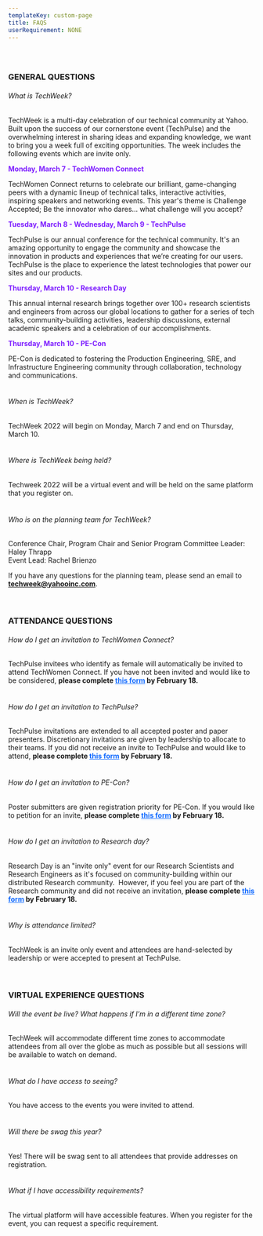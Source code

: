 ```yaml
---
templateKey: custom-page
title: FAQS
userRequirement: NONE
---
```

### <br><br>GENERAL QUESTIONS<br>

###### What is TechWeek?

TechWeek is a multi-day celebration of our technical community at Yahoo. Built upon the success of our cornerstone event (TechPulse) and the overwhelming interest in sharing ideas and expanding knowledge, we want to bring you a week full of exciting opportunities. The week includes the following events which are invite only.

<body><b><p style="color: #7E1FFF">Monday, March 7 - TechWomen Connect</p></b></body>

TechWomen Connect returns to celebrate our brilliant, game-changing peers with a dynamic lineup of technical talks, interactive activities, inspiring speakers and networking events. This year's theme is Challenge Accepted; Be the innovator who dares... what challenge will you accept?

<body><b><p style="color: #7E1FFF">Tuesday, March 8 - Wednesday, March 9 - TechPulse</p></b></body>

TechPulse is our annual conference for the technical community. It's an amazing opportunity to engage the community and showcase the innovation in products and experiences that we’re creating for our users. TechPulse is the place to experience the latest technologies that power our sites and our products. 

<body><b><p style="color: #7E1FFF">Thursday, March 10 - Research Day</p></b></body>

This annual internal research brings together over 100+ research scientists and engineers from across our global locations to gather for a series of tech talks, community-building activities, leadership discussions, external academic speakers and a celebration of our accomplishments. 

<body><b><p style="color: #7E1FFF">Thursday, March 10 - PE-Con</p></b></body>

PE-Con is dedicated to fostering the Production Engineering, SRE, and Infrastructure Engineering community through collaboration, technology and communications.<br><br>

###### When is TechWeek?

TechWeek 2022 will begin on Monday, March 7 and end on Thursday, March 10.<br><br>

###### Where is TechWeek being held?

Techweek 2022 will be a virtual event and will be held on the same platform that you register on.<br><br>

###### Who is on the planning team for TechWeek?

Conference Chair, Program Chair and Senior Program Committee Leader: Haley Thrapp\
Event Lead: Rachel Brienzo

If you have any questions for the planning team, please send an email to <a href = "mailto: techweek@yahooinc.com" target="_blank" style="color:#0f69ff"><b>techweek@yahooinc.com</b></a>.<br><br><br>

### ATTENDANCE QUESTIONS<br>

###### How do I get an invitation to TechWomen Connect?

TechPulse invitees who identify as female will automatically be invited to attend TechWomen Connect. If you have not been invited and would like to be considered, <b>please complete <a href="https://forms.gle/XyXufznUSMVamVbM9" target="_blank" style="color:#0f69ff">this form</a> by February 18.</b><br><br>

###### How do I get an invitation to TechPulse?

TechPulse invitations are extended to all accepted poster and paper presenters. Discretionary invitations are given by leadership to allocate to their teams. If you did not receive an invite to TechPulse and would like to attend, <b>please complete [](https://docs.google.com/forms/d/e/1FAIpQLSdiUIfMASm16rydGdxWodEVDwJEYiFrJ4LGCrFc1DAlLpVOxg/viewform)<a href="https://docs.google.com/forms/d/e/1FAIpQLSdiUIfMASm16rydGdxWodEVDwJEYiFrJ4LGCrFc1DAlLpVOxg/viewform" target="_blank" style="color:#0f69ff">this form</a> by February 18.</b><br><br>

###### How do I get an invitation to PE-Con?

Poster submitters are given registration priority for PE-Con. If you would like to petition for an invite, <b>please complete [](https://docs.google.com/forms/d/e/1FAIpQLSdiUIfMASm16rydGdxWodEVDwJEYiFrJ4LGCrFc1DAlLpVOxg/viewform)<a href="https://forms.gle/uiKLfcz6xUF3Cbox7" target="_blank" style="color:#0f69ff">this form</a> by February 18.</b><br><br>

###### How do I get an invitation to Research day?

Research Day is an "invite only" event for our Research Scientists and Research Engineers as it's focused on community-building within our distributed Research community.  However, if you feel you are part of the Research community and did not receive an invitation, <b>please complete [](https://docs.google.com/forms/d/e/1FAIpQLSdiUIfMASm16rydGdxWodEVDwJEYiFrJ4LGCrFc1DAlLpVOxg/viewform)<a href="https://forms.gle/LJT6VpAAKQzesy89A" target="_blank" style="color:#0f69ff">this form</a> by February 18.</b><br><br>

###### Why is attendance limited?

TechWeek is an invite only event and attendees are hand-selected by leadership or were accepted to present at TechPulse.<br><br><br>

### VIRTUAL EXPERIENCE QUESTIONS<br>

###### Will the event be live? What happens if I’m in a different time zone?

TechWeek will accommodate different time zones to accommodate attendees from all over the globe as much as possible but all sessions will be available to watch on demand.<br><br>

###### What do I have access to seeing?

You have access to the events you were invited to attend.<br><br>

###### Will there be swag this year?

Yes! There will be swag sent to all attendees that provide addresses on registration.<br><br>

###### What if I have accessibility requirements?

The virtual platform will have accessible features. When you register for the event, you can request a specific requirement.<br><br>